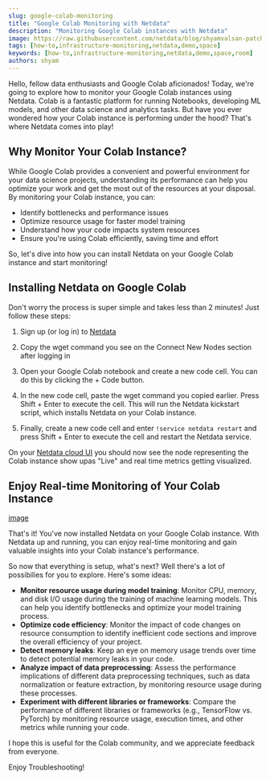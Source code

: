 ```yaml
---
slug: google-colab-monitoring
title: "Google Colab Monitoring with Netdata"
description: "Monitoring Google Colab instances with Netdata"
image: https://raw.githubusercontent.com/netdata/blog/shyamvalsan-patch-7/blog/2023-03-24-google-colab-monitoring/colab.png
tags: [how-to,infrastructure-monitoring,netdata,demo,space]
keywords: [how-to,infrastructure-monitoring,netdata,demo,space,room]
authors: shyam
---
```


Hello, fellow data enthusiasts and Google Colab aficionados! Today, we're going to explore how to monitor your Google Colab instances using Netdata. Colab is a fantastic platform for running Notebooks, developing ML models, and other data science and analytics tasks. But have you ever wondered how your Colab instance is performing under the hood? That's where Netdata comes into play!

<!--truncate-->

## Why Monitor Your Colab Instance?

While Google Colab provides a convenient and powerful environment for your data science projects, understanding its performance can help you optimize your work and get the most out of the resources at your disposal. By monitoring your Colab instance, you can:
- Identify bottlenecks and performance issues
- Optimize resource usage for faster model training
- Understand how your code impacts system resources
- Ensure you're using Colab efficiently, saving time and effort

So, let's dive into how you can install Netdata on your Google Colab instance and start monitoring!

## Installing Netdata on Google Colab

Don't worry the process is super simple and takes less than 2 minutes! Just follow these steps:

1. Sign up (or log in) to [Netdata](https://app.netdata.cloud/) 

2. Copy the wget command you see on the Connect New Nodes section after logging in

3. Open your Google Colab notebook and create a new code cell. You can do this by clicking the + Code button.

4. In the new code cell, paste the wget command you copied earlier. Press Shift + Enter to execute the cell. This will run the Netdata kickstart script, which installs Netdata on your Colab instance. 

5. Finally, create a new code cell and enter `!service netdata restart` and press Shift + Enter to execute the cell and restart the Netdata service. 

On your [Netdata cloud UI](https://app.netdata.cloud/) you should now see the node representing the Colab instance show upas "Live" and real time metrics getting visualized.

## Enjoy Real-time Monitoring of Your Colab Instance

[image](https://raw.githubusercontent.com/netdata/blog/shyamvalsan-patch-7/blog/2023-03-24-google-colab-monitoring/227520393-965acb01-555e-4d94-bb0e-b3b3d31cb325.png)

That's it! You've now installed Netdata on your Google Colab instance. With Netdata up and running, you can enjoy real-time monitoring and gain valuable insights into your Colab instance's performance. 

So now that everything is setup, what's next? Well there's a lot of possibilies for you to explore. Here's some ideas: 

- **Monitor resource usage during model training**: Monitor CPU, memory, and disk I/O usage during the training of machine learning models. This can help you identify bottlenecks and optimize your model training process.
- **Optimize code efficiency**: Monitor the impact of code changes on resource consumption to identify inefficient code sections and improve the overall efficiency of your project.
- **Detect memory leaks**: Keep an eye on memory usage trends over time to detect potential memory leaks in your code.
- **Analyze impact of data preprocessing**: Assess the performance implications of different data preprocessing techniques, such as data normalization or feature extraction, by monitoring resource usage during these processes.
- **Experiment with different libraries or frameworks**: Compare the performance of different libraries or frameworks (e.g., TensorFlow vs. PyTorch) by monitoring resource usage, execution times, and other metrics while running your code.

I hope this is useful for the Colab community, and we appreciate feedback from everyone.

Enjoy Troubleshooting!
